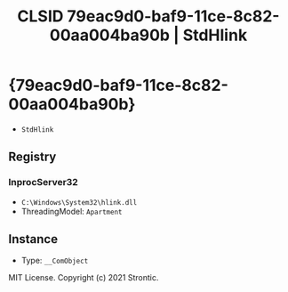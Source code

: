 ﻿---
title: "CLSID 79eac9d0-baf9-11ce-8c82-00aa004ba90b | StdHlink"
excerpt: What is COM-Object CLSID 79eac9d0-baf9-11ce-8c82-00aa004ba90b?
---

# {79eac9d0-baf9-11ce-8c82-00aa004ba90b}

* `StdHlink`

## Registry


### InprocServer32

* `C:\Windows\System32\hlink.dll`
* ThreadingModel: `Apartment`

## Instance

* Type: `__ComObject`

MIT License. Copyright (c) 2021 Strontic.


